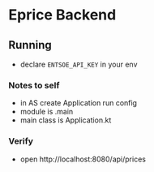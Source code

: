 # Eprice Backend

## Running
- declare `ENTSOE_API_KEY` in your env

### Notes to self
- in AS create Application run config
- module is .main
- main class is Application.kt

### Verify
- open http://localhost:8080/api/prices